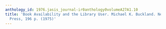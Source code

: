 ```yaml
---
anthology_id: 1976.jasis_journal-ir0anthology0volumeA27A1.10
title: 'Book Availability and the Library User. Michael K. Buckland. New York: Pergamon
  Press, 196 p. (1975)'
---
```

